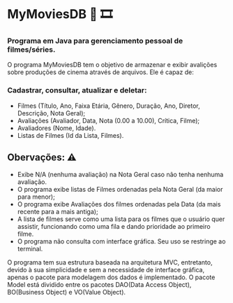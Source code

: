 # MyMoviesDB 	:movie_camera: :film_strip:
### Programa em Java para gerenciamento pessoal de filmes/séries.

O programa MyMoviesDB tem o objetivo de armazenar e exibir avalições sobre produções de cinema através de arquivos. Ele é capaz de:

### **Cadastrar, consultar, atualizar e deletar:** 
- Filmes (Título, Ano, Faixa Etária, Gênero, Duração, Ano, Diretor, Descrição, Nota Geral);
- Avaliações (Avaliador, Data, Nota (0.00 a 10.00), Crítica, Filme);
- Avaliadores (Nome, Idade).
- Listas de Filmes (Id da Lista, Filmes).

## Obervações: :warning:
- Exibe N/A (nenhuma avaliação) na Nota Geral caso não tenha nenhuma avaliação.
- O programa exibe listas de Filmes ordenadas pela Nota Geral (da maior para menor);
- O programa exibe Avaliações dos filmes ordenadas pela Data (da mais recente para a mais antiga);
- A lista de filmes serve como uma lista para os filmes que o usuário quer assistir, funcionando como uma fila e dando prioridade ao primeiro filme.
- O programa não consulta com interface gráfica. Seu uso se restringe ao terminal.

O programa tem sua estrutura baseada na arquitetura MVC, entretanto, devido à sua simplicidade e sem a necessidade de interface gráfica, apenas o pacote para modelagem dos dados é implementado. O pacote Model está dividido entre os pacotes DAO(Data Access Object), BO(Business Object) e VO(Value Object).
